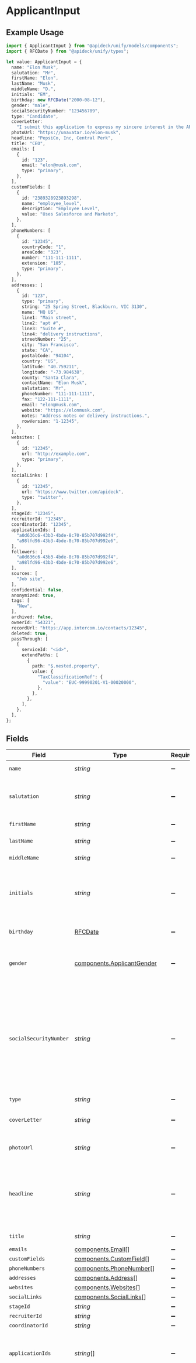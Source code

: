 # ApplicantInput

## Example Usage

```typescript
import { ApplicantInput } from "@apideck/unify/models/components";
import { RFCDate } from "@apideck/unify/types";

let value: ApplicantInput = {
  name: "Elon Musk",
  salutation: "Mr",
  firstName: "Elon",
  lastName: "Musk",
  middleName: "D.",
  initials: "EM",
  birthday: new RFCDate("2000-08-12"),
  gender: "male",
  socialSecurityNumber: "123456789",
  type: "Candidate",
  coverLetter:
    "I submit this application to express my sincere interest in the API developer position. In the previous role, I was responsible for leadership and ...",
  photoUrl: "https://unavatar.io/elon-musk",
  headline: "PepsiCo, Inc, Central Perk",
  title: "CEO",
  emails: [
    {
      id: "123",
      email: "elon@musk.com",
      type: "primary",
    },
  ],
  customFields: [
    {
      id: "2389328923893298",
      name: "employee_level",
      description: "Employee Level",
      value: "Uses Salesforce and Marketo",
    },
  ],
  phoneNumbers: [
    {
      id: "12345",
      countryCode: "1",
      areaCode: "323",
      number: "111-111-1111",
      extension: "105",
      type: "primary",
    },
  ],
  addresses: [
    {
      id: "123",
      type: "primary",
      string: "25 Spring Street, Blackburn, VIC 3130",
      name: "HQ US",
      line1: "Main street",
      line2: "apt #",
      line3: "Suite #",
      line4: "delivery instructions",
      streetNumber: "25",
      city: "San Francisco",
      state: "CA",
      postalCode: "94104",
      country: "US",
      latitude: "40.759211",
      longitude: "-73.984638",
      county: "Santa Clara",
      contactName: "Elon Musk",
      salutation: "Mr",
      phoneNumber: "111-111-1111",
      fax: "122-111-1111",
      email: "elon@musk.com",
      website: "https://elonmusk.com",
      notes: "Address notes or delivery instructions.",
      rowVersion: "1-12345",
    },
  ],
  websites: [
    {
      id: "12345",
      url: "http://example.com",
      type: "primary",
    },
  ],
  socialLinks: [
    {
      id: "12345",
      url: "https://www.twitter.com/apideck",
      type: "twitter",
    },
  ],
  stageId: "12345",
  recruiterId: "12345",
  coordinatorId: "12345",
  applicationIds: [
    "a0d636c6-43b3-4bde-8c70-85b707d992f4",
    "a98lfd96-43b3-4bde-8c70-85b707d992e6",
  ],
  followers: [
    "a0d636c6-43b3-4bde-8c70-85b707d992f4",
    "a98lfd96-43b3-4bde-8c70-85b707d992e6",
  ],
  sources: [
    "Job site",
  ],
  confidential: false,
  anonymized: true,
  tags: [
    "New",
  ],
  archived: false,
  ownerId: "54321",
  recordUrl: "https://app.intercom.io/contacts/12345",
  deleted: true,
  passThrough: [
    {
      serviceId: "<id>",
      extendPaths: [
        {
          path: "$.nested.property",
          value: {
            "TaxClassificationRef": {
              "value": "EUC-99990201-V1-00020000",
            },
          },
        },
      ],
    },
  ],
};
```

## Fields

| Field                                                                                                                                                                                                                     | Type                                                                                                                                                                                                                      | Required                                                                                                                                                                                                                  | Description                                                                                                                                                                                                               | Example                                                                                                                                                                                                                   |
| ------------------------------------------------------------------------------------------------------------------------------------------------------------------------------------------------------------------------- | ------------------------------------------------------------------------------------------------------------------------------------------------------------------------------------------------------------------------- | ------------------------------------------------------------------------------------------------------------------------------------------------------------------------------------------------------------------------- | ------------------------------------------------------------------------------------------------------------------------------------------------------------------------------------------------------------------------- | ------------------------------------------------------------------------------------------------------------------------------------------------------------------------------------------------------------------------- |
| `name`                                                                                                                                                                                                                    | *string*                                                                                                                                                                                                                  | :heavy_minus_sign:                                                                                                                                                                                                        | The name of an applicant.                                                                                                                                                                                                 | Elon Musk                                                                                                                                                                                                                 |
| `salutation`                                                                                                                                                                                                              | *string*                                                                                                                                                                                                                  | :heavy_minus_sign:                                                                                                                                                                                                        | A formal salutation for the person. For example, 'Mr', 'Mrs'                                                                                                                                                              | Mr                                                                                                                                                                                                                        |
| `firstName`                                                                                                                                                                                                               | *string*                                                                                                                                                                                                                  | :heavy_minus_sign:                                                                                                                                                                                                        | The first name of the person.                                                                                                                                                                                             | Elon                                                                                                                                                                                                                      |
| `lastName`                                                                                                                                                                                                                | *string*                                                                                                                                                                                                                  | :heavy_minus_sign:                                                                                                                                                                                                        | The last name of the person.                                                                                                                                                                                              | Musk                                                                                                                                                                                                                      |
| `middleName`                                                                                                                                                                                                              | *string*                                                                                                                                                                                                                  | :heavy_minus_sign:                                                                                                                                                                                                        | Middle name of the person.                                                                                                                                                                                                | D.                                                                                                                                                                                                                        |
| `initials`                                                                                                                                                                                                                | *string*                                                                                                                                                                                                                  | :heavy_minus_sign:                                                                                                                                                                                                        | The initials of the person, usually derived from their first, middle, and last names.                                                                                                                                     | EM                                                                                                                                                                                                                        |
| `birthday`                                                                                                                                                                                                                | [RFCDate](../../types/rfcdate.md)                                                                                                                                                                                         | :heavy_minus_sign:                                                                                                                                                                                                        | The date of birth of the person.                                                                                                                                                                                          | 2000-08-12                                                                                                                                                                                                                |
| `gender`                                                                                                                                                                                                                  | [components.ApplicantGender](../../models/components/applicantgender.md)                                                                                                                                                  | :heavy_minus_sign:                                                                                                                                                                                                        | The gender represents the gender identity of a person.                                                                                                                                                                    | male                                                                                                                                                                                                                      |
| `socialSecurityNumber`                                                                                                                                                                                                    | *string*                                                                                                                                                                                                                  | :heavy_minus_sign:                                                                                                                                                                                                        | A unique identifier assigned by the government. This field is considered sensitive information and may be subject to special security and privacy restrictions.                                                           | 123456789                                                                                                                                                                                                                 |
| `type`                                                                                                                                                                                                                    | *string*                                                                                                                                                                                                                  | :heavy_minus_sign:                                                                                                                                                                                                        | N/A                                                                                                                                                                                                                       | Candidate                                                                                                                                                                                                                 |
| `coverLetter`                                                                                                                                                                                                             | *string*                                                                                                                                                                                                                  | :heavy_minus_sign:                                                                                                                                                                                                        | N/A                                                                                                                                                                                                                       | I submit this application to express my sincere interest in the API developer position. In the previous role, I was responsible for leadership and ...                                                                    |
| `photoUrl`                                                                                                                                                                                                                | *string*                                                                                                                                                                                                                  | :heavy_minus_sign:                                                                                                                                                                                                        | The URL of the photo of a person.                                                                                                                                                                                         | https://unavatar.io/elon-musk                                                                                                                                                                                             |
| `headline`                                                                                                                                                                                                                | *string*                                                                                                                                                                                                                  | :heavy_minus_sign:                                                                                                                                                                                                        | Typically a list of previous companies where the contact has worked or schools that the contact has attended                                                                                                              | PepsiCo, Inc, Central Perk                                                                                                                                                                                                |
| `title`                                                                                                                                                                                                                   | *string*                                                                                                                                                                                                                  | :heavy_minus_sign:                                                                                                                                                                                                        | The job title of the person.                                                                                                                                                                                              | CEO                                                                                                                                                                                                                       |
| `emails`                                                                                                                                                                                                                  | [components.Email](../../models/components/email.md)[]                                                                                                                                                                    | :heavy_minus_sign:                                                                                                                                                                                                        | N/A                                                                                                                                                                                                                       |                                                                                                                                                                                                                           |
| `customFields`                                                                                                                                                                                                            | [components.CustomField](../../models/components/customfield.md)[]                                                                                                                                                        | :heavy_minus_sign:                                                                                                                                                                                                        | N/A                                                                                                                                                                                                                       |                                                                                                                                                                                                                           |
| `phoneNumbers`                                                                                                                                                                                                            | [components.PhoneNumber](../../models/components/phonenumber.md)[]                                                                                                                                                        | :heavy_minus_sign:                                                                                                                                                                                                        | N/A                                                                                                                                                                                                                       |                                                                                                                                                                                                                           |
| `addresses`                                                                                                                                                                                                               | [components.Address](../../models/components/address.md)[]                                                                                                                                                                | :heavy_minus_sign:                                                                                                                                                                                                        | N/A                                                                                                                                                                                                                       |                                                                                                                                                                                                                           |
| `websites`                                                                                                                                                                                                                | [components.Websites](../../models/components/websites.md)[]                                                                                                                                                              | :heavy_minus_sign:                                                                                                                                                                                                        | N/A                                                                                                                                                                                                                       |                                                                                                                                                                                                                           |
| `socialLinks`                                                                                                                                                                                                             | [components.SocialLinks](../../models/components/sociallinks.md)[]                                                                                                                                                        | :heavy_minus_sign:                                                                                                                                                                                                        | N/A                                                                                                                                                                                                                       |                                                                                                                                                                                                                           |
| `stageId`                                                                                                                                                                                                                 | *string*                                                                                                                                                                                                                  | :heavy_minus_sign:                                                                                                                                                                                                        | N/A                                                                                                                                                                                                                       | 12345                                                                                                                                                                                                                     |
| `recruiterId`                                                                                                                                                                                                             | *string*                                                                                                                                                                                                                  | :heavy_minus_sign:                                                                                                                                                                                                        | N/A                                                                                                                                                                                                                       | 12345                                                                                                                                                                                                                     |
| `coordinatorId`                                                                                                                                                                                                           | *string*                                                                                                                                                                                                                  | :heavy_minus_sign:                                                                                                                                                                                                        | N/A                                                                                                                                                                                                                       | 12345                                                                                                                                                                                                                     |
| `applicationIds`                                                                                                                                                                                                          | *string*[]                                                                                                                                                                                                                | :heavy_minus_sign:                                                                                                                                                                                                        | N/A                                                                                                                                                                                                                       | [<br/>"a0d636c6-43b3-4bde-8c70-85b707d992f4",<br/>"a98lfd96-43b3-4bde-8c70-85b707d992e6"<br/>]                                                                                                                            |
| ~~`applications`~~                                                                                                                                                                                                        | *string*[]                                                                                                                                                                                                                | :heavy_minus_sign:                                                                                                                                                                                                        | : warning: ** DEPRECATED **: This will be removed in a future release, please migrate away from it as soon as possible.<br/><br/>Deprecated: Use application_ids instead. Array of application IDs associated with the applicant. | [<br/>"a0d636c6-43b3-4bde-8c70-85b707d992f4",<br/>"a98lfd96-43b3-4bde-8c70-85b707d992e6"<br/>]                                                                                                                            |
| `followers`                                                                                                                                                                                                               | *string*[]                                                                                                                                                                                                                | :heavy_minus_sign:                                                                                                                                                                                                        | N/A                                                                                                                                                                                                                       | [<br/>"a0d636c6-43b3-4bde-8c70-85b707d992f4",<br/>"a98lfd96-43b3-4bde-8c70-85b707d992e6"<br/>]                                                                                                                            |
| `sources`                                                                                                                                                                                                                 | *string*[]                                                                                                                                                                                                                | :heavy_minus_sign:                                                                                                                                                                                                        | N/A                                                                                                                                                                                                                       | [<br/>"Job site"<br/>]                                                                                                                                                                                                    |
| `confidential`                                                                                                                                                                                                            | *boolean*                                                                                                                                                                                                                 | :heavy_minus_sign:                                                                                                                                                                                                        | N/A                                                                                                                                                                                                                       | false                                                                                                                                                                                                                     |
| `anonymized`                                                                                                                                                                                                              | *boolean*                                                                                                                                                                                                                 | :heavy_minus_sign:                                                                                                                                                                                                        | N/A                                                                                                                                                                                                                       | true                                                                                                                                                                                                                      |
| `tags`                                                                                                                                                                                                                    | *string*[]                                                                                                                                                                                                                | :heavy_minus_sign:                                                                                                                                                                                                        | N/A                                                                                                                                                                                                                       | [<br/>"New"<br/>]                                                                                                                                                                                                         |
| `archived`                                                                                                                                                                                                                | *boolean*                                                                                                                                                                                                                 | :heavy_minus_sign:                                                                                                                                                                                                        | N/A                                                                                                                                                                                                                       | false                                                                                                                                                                                                                     |
| `ownerId`                                                                                                                                                                                                                 | *string*                                                                                                                                                                                                                  | :heavy_minus_sign:                                                                                                                                                                                                        | N/A                                                                                                                                                                                                                       | 54321                                                                                                                                                                                                                     |
| `recordUrl`                                                                                                                                                                                                               | *string*                                                                                                                                                                                                                  | :heavy_minus_sign:                                                                                                                                                                                                        | N/A                                                                                                                                                                                                                       | https://app.intercom.io/contacts/12345                                                                                                                                                                                    |
| `deleted`                                                                                                                                                                                                                 | *boolean*                                                                                                                                                                                                                 | :heavy_minus_sign:                                                                                                                                                                                                        | Flag to indicate if the object is deleted.                                                                                                                                                                                | true                                                                                                                                                                                                                      |
| `passThrough`                                                                                                                                                                                                             | [components.PassThroughBody](../../models/components/passthroughbody.md)[]                                                                                                                                                | :heavy_minus_sign:                                                                                                                                                                                                        | The pass_through property allows passing service-specific, custom data or structured modifications in request body when creating or updating resources.                                                                   |                                                                                                                                                                                                                           |